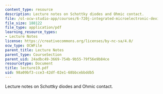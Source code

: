 ```yaml
---
content_type: resource
description: Lecture notes on Schottky diodes and Ohmic contact.
file: /ol-ocw-studio-app/courses/6-720j-integrated-microelectronic-devices-spring-2007/98a09bf3cce342df02e168bbcebbddb5_lecture19.pdf
file_size: 188122
file_type: application/pdf
learning_resource_types:
- Lecture Notes
license: https://creativecommons.org/licenses/by-nc-sa/4.0/
ocw_type: OCWFile
parent_title: Lecture Notes
parent_type: CourseSection
parent_uid: 24adbc49-3669-754b-9b55-79f56e9b84ce
resourcetype: Document
title: lecture19.pdf
uid: 98a09bf3-cce3-42df-02e1-68bbcebbddb5
---
```

Lecture notes on Schottky diodes and Ohmic contact.